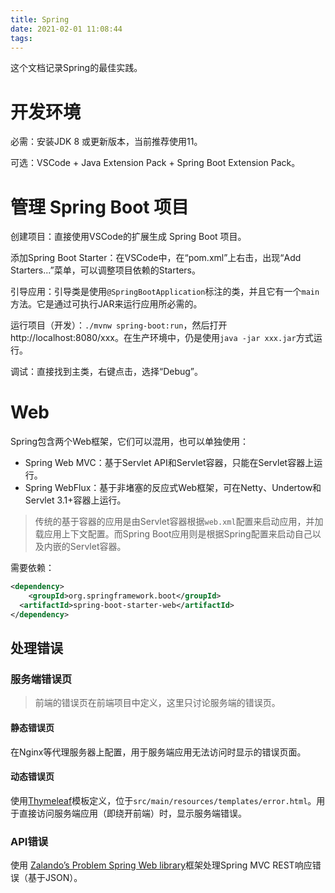 ```yaml
---
title: Spring
date: 2021-02-01 11:08:44
tags:
---
```


这个文档记录Spring的最佳实践。

# 开发环境

必需：安装JDK 8 或更新版本，当前推荐使用11。

可选：VSCode + Java Extension Pack + Spring Boot Extension Pack。

# 管理 Spring Boot 项目

创建项目：直接使用VSCode的扩展生成 Spring Boot 项目。

添加Spring Boot Starter：在VSCode中，在“pom.xml”上右击，出现“Add Starters...”菜单，可以调整项目依赖的Starters。

引导应用：引导类是使用`@SpringBootApplication`标注的类，并且它有一个`main`方法。它是通过可执行JAR来运行应用所必需的。

运行项目（开发）：`./mvnw spring-boot:run`，然后打开http://localhost:8080/xxx。在生产环境中，仍是使用`java -jar xxx.jar`方式运行。

调试：直接找到主类，右键点击，选择“Debug”。

# Web

Spring包含两个Web框架，它们可以混用，也可以单独使用：

- Spring Web MVC：基于Servlet API和Servlet容器，只能在Servlet容器上运行。
- Spring WebFlux：基于非堵塞的反应式Web框架，可在Netty、Undertow和Servlet 3.1+容器上运行。

> 传统的基于容器的应用是由Servlet容器根据`web.xml`配置来启动应用，并加载应用上下文配置。而Spring Boot应用则是根据Spring配置来启动自己以及内嵌的Servlet容器。

需要依赖：

```xml
<dependency>
	<groupId>org.springframework.boot</groupId>
  <artifactId>spring-boot-starter-web</artifactId>
</dependency>
```

## 处理错误

### 服务端错误页

> 前端的错误页在前端项目中定义，这里只讨论服务端的错误页。

#### 静态错误页

在Nginx等代理服务器上配置，用于服务端应用无法访问时显示的错误页面。

#### 动态错误页

使用[Thymeleaf](https://www.thymeleaf.org/)模板定义，位于`src/main/resources/templates/error.html`。用于直接访问服务端应用（即绕开前端）时，显示服务端错误。

### API错误

使用 [Zalando’s Problem Spring Web library](https://github.com/zalando/problem-spring-web)框架处理Spring MVC REST响应错误（基于JSON）。